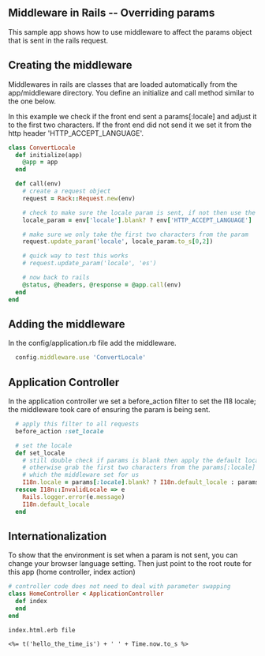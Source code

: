 Middleware in Rails -- Overriding params
----------------------------------------

This sample app shows how to use middleware to affect the params object
that is sent in the rails request.

## Creating the middleware
Middlewares in rails are classes that are loaded automatically from the
app/middleware directory. You define an initialize and call method
similar to the one below.

In this example we check if the front end sent a params[:locale] and
adjust it to the first two characters. If the front end did not send it
we set it from the http header 'HTTP_ACCEPT_LANGUAGE'.

``` ruby
class ConvertLocale
  def initialize(app)
    @app = app
  end

  def call(env)
    # create a request object
    request = Rack::Request.new(env)

    # check to make sure the locale param is sent, if not then use the HTTP_ACCEPT_LANGUAGE header
    locale_param = env['locale'].blank? ? env['HTTP_ACCEPT_LANGUAGE'] : env['locale']

    # make sure we only take the first two characters from the param
    request.update_param('locale', locale_param.to_s[0,2])

    # quick way to test this works
    # request.update_param('locale', 'es')

    # now back to rails
    @status, @headers, @response = @app.call(env)
  end
end
```

## Adding the middleware
In the config/application.rb file add the middleware.

``` ruby
  config.middleware.use 'ConvertLocale'
```

## Application Controller

In the application controller we set a before_action filter
to set the I18 locale; the middleware took care of ensuring the param
is being sent.

``` ruby
  # apply this filter to all requests
  before_action :set_locale

  # set the locale
  def set_locale
    # still double check if params is blank then apply the default locale
    # otherwise grab the first two characters from the params[:locale]
    # which the middleware set for us
    I18n.locale = params[:locale].blank? ? I18n.default_locale : params[:locale][0,2]
  rescue I18n::InvalidLocale => e
    Rails.logger.error(e.message)
    I18n.default_locale
  end
```

## Internationalization

To show that the environment is set when a param is not sent, you can change your browser language
setting. Then just point to the root route for this app (home controller, index action)

``` ruby
# controller code does not need to deal with parameter swapping
class HomeController < ApplicationController
  def index
  end
end
```

``` erb
index.html.erb file

<%= t('hello_the_time_is') + ' ' + Time.now.to_s %>
```

